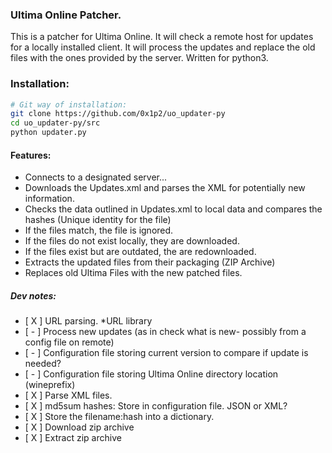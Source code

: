 ### Ultima Online Patcher.
This is a patcher for Ultima Online. It will check a remote host for updates
for a locally installed client. It will process the updates and replace the 
old files with the ones provided by the server. Written for python3.

### Installation:
```bash
# Git way of installation:
git clone https://github.com/0x1p2/uo_updater-py
cd uo_updater-py/src
python updater.py
```

#### Features:
+ Connects to a designated server...
+ Downloads the Updates.xml and parses the XML for potentially new information.
+ Checks the data outlined in Updates.xml to local data and compares the hashes (Unique identity for the file)
+ If the files match, the file is ignored.
+ If the files do not exist locally, they are downloaded.
+ If the files exist but are outdated, the are redownloaded.
+ Extracts the updated files from their packaging (ZIP Archive)
+ Replaces old Ultima Files with the new patched files.



##### Dev notes:
+ [ X ] URL parsing. *URL library
+ [ - ] Process new updates (as in check what is new- possibly from a config file on remote)
+ [ - ] Configuration file storing current version to compare if update is needed?
+ [ - ] Configuration file storing Ultima Online directory location (wineprefix)
+ [ X ] Parse XML files. 
+ [ X ] md5sum hashes: Store in configuration file. JSON or XML?
+ [ X ] Store the filename:hash into a dictionary.
+ [ X ] Download zip archive
+ [ X ] Extract zip archive
